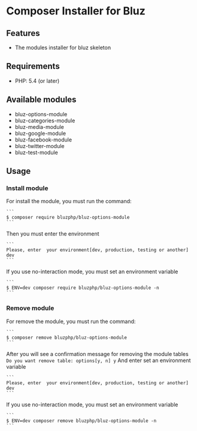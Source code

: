 # Composer Installer for Bluz

Features
-------------------------
* The modules installer for bluz skeleton

Requirements
-------------------------
* PHP: 5.4 (or later)

Available modules
-------------------------
* bluz-options-module
* bluz-categories-module
* bluz-media-module
* bluz-google-module
* bluz-facebook-module
* bluz-twitter-module
* bluz-test-module

Usage
-------------------------
### Install module
For install the module, you must run the command:
  
    ```
    $ composer require bluzphp/bluz-options-module
    ```
Then you must enter the environment

    ```
    Please, enter  your environment[dev, production, testing or another] dev
    ```


If you use no-interaction mode, you must set an environment variable
  
    ```
    $ ENV=dev composer require bluzphp/bluz-options-module -n
    ```

### Remove module
For remove the module, you must run the command:
    
    ```
    $ composer remove bluzphp/bluz-options-module
    ```

After you will see a confirmation message for removing the module tables
    ```
    Do you want remove table: options[y, n] y
    ```
And enter set an environment variable
    
    ```
    Please, enter  your environment[dev, production, testing or another] dev
    ```
    
If you use no-interaction mode, you must set an environment variable
  
    ```
    $ ENV=dev composer remove bluzphp/bluz-options-module -n
    ```


    
